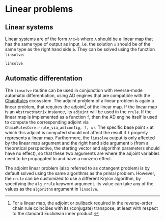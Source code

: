 # Linear problems

## Linear systems

Linear systems are of the form `A*x=b` where `A` should be a linear map that has the same
type of output as input, i.e. the solution `x` should be of the same type as the right hand
side `b`. They can be solved using the function `linsolve`:

```@docs
linsolve
```

## Automatic differentation

The `linsolve` routine can be used in conjunction with reverse-mode automatic differentiation,
using AD engines that are compatible with the [ChainRules](https://juliadiff.org/ChainRulesCore.jl/dev/)
ecosystem. The adjoint problem of a linear problem is again a linear problem, that requires the
adjoint[^1] of the linear map. If the linear map is an `AbstractMatrix` instance, its `adjoint`
will be used in the `rrule`. If the linear map is implemented as a function `f`, then the AD engine
itself is used to compute the corresponding adjoint via `ChainRulesCore.rrule_via_ad(config, f, x)`.
The specific base point `x` at which this adjoint is computed should not affect the result if `f`
properly represents a linear map. Furthermore, the `linsolve` output is only affected by the linear
map argument and the right hand side argument `b` (from a theoretical perspective, the starting vector
and algorithm parameters should have no effect), so that these two arguments are where the adjoint 
variables need to be propagated to and have a nonzero effect.

The adjoint linear problem (also referred to as cotangent problem) is by default solved using the
same algorithms as the primal problem. However, the `rrule` can be customized to use a different
Krylov algorithm, by specifying the `alg_rrule` keyword argument. Its value can take any of the values
as the `algorithm` argument in `linsolve`.

[^1]: For a linear map, the adjoint or pullback required in the reverse-order chain rule coincides
with its (conjugate) transpose, at least with respect to the standard Euclidean inner product.